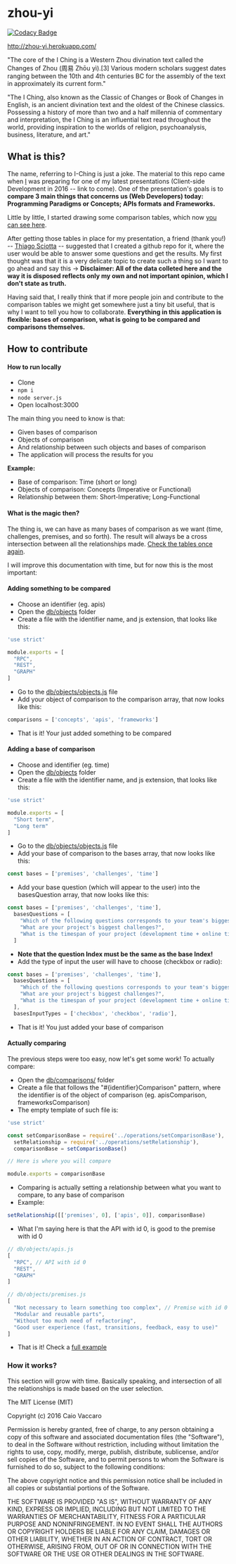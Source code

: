 # zhou-yi
[![Codacy Badge](https://api.codacy.com/project/badge/grade/a43b8d4c2d004a468dd401dcf5315d66)](https://www.codacy.com/app/caiovaccaromora/zhou-yi)

http://zhou-yi.herokuapp.com/

"The core of the I Ching is a Western Zhou divination text called the Changes of Zhou (周易 Zhōu yì).[3] Various modern scholars suggest dates ranging between the 10th and 4th centuries BC for the assembly of the text in approximately its current form."

"The I Ching, also known as the Classic of Changes or Book of Changes in English, is an ancient divination text and the oldest of the Chinese classics. Possessing a history of more than two and a half millennia of commentary and interpretation, the I Ching is an influential text read throughout the world, providing inspiration to the worlds of religion, psychoanalysis, business, literature, and art."

## What is this?
The name, referring to I-Ching is just a joke. The material to this repo came when [I](http://caiovaccaro.com) was preparing for one of my latest presentations (Client-side Development in 2016 -- link to come). One of the presentation's goals is to **compare 3 main things that concerns us (Web Developers) today: Programming Paradigms or Concepts; APIs formats and Frameworks.**

Little by little, I started drawing some comparison tables, which now [you can see here](http://zhou-yi.herokuapp.com/tables).

After getting those tables in place for my presentation, a friend (thank you!) -- [Thiago Sciotta](https://github.com/thiagog3) -- suggested that I created a github repo for it, where the user would be able to answer some questions and get the results. My first thought was that it is a very delicate topic to create such a thing so I want to go ahead and say this -> **Disclaimer: All of the data colleted here and the way it is disposed reflects only my own and not important opinion, which I don't state as truth.**

Having said that, I really think that if more people join and contribute to the comparison tables we might get somewhere just a tiny bit useful, that is why I want to tell you how to collaborate. **Everything in this application is flexible: bases of comparison, what is going to be compared and comparisons themselves.**

## How to contribute

#### How to run locally
- Clone
- ```npm i```
- ```node server.js```
- Open localhost:3000

The main thing you need to know is that:
- Given bases of comparison
- Objects of comparison
- And relationship between such objects and bases of comparison
- The application will process the results for you

**Example:**
- Base of comparison: Time (short or long)
- Objects of comparison: Concepts (Imperative or Functional)
- Relationship between them: Short-Imperative; Long-Functional

#### What is the magic then?
The thing is, we can have as many bases of comparison as we want (time, challenges, premises, and so forth). The result will always be a cross intersection between all the relationships made. [Check the tables once again](http://zhou-yi.herokuapp.com/tables).

I will improve this documentation with time, but for now this is the most important:

#### Adding something to be compared
- Choose an identifier (eg. apis)
- Open the [db/objects](https://github.com/caiovaccaro/zhou-yi/tree/master/db/objects) folder
- Create a file with the identifier name, and js extension, that looks like this:
```javascript
'use strict'

module.exports = [
  "RPC",
  "REST",
  "GRAPH"
]
```
- Go to the [db/objects/objects.js](https://github.com/caiovaccaro/zhou-yi/blob/master/db/objects/objects.js) file
- Add your object of comparison to the comparison array, that now looks like this:
```javascript
comparisons = ['concepts', 'apis', 'frameworks']
```
- That is it! Your just added something to be compared

#### Adding a base of comparison
- Choose and identifier (eg. time)
- Open the [db/objects](https://github.com/caiovaccaro/zhou-yi/tree/master/db/objects) folder
- Create a file with the identifier name, and js extension, that looks like this:
```javascript
'use strict'

module.exports = [
  "Short term",
  "Long term"
]
```
- Go to the [db/objects/objects.js](https://github.com/caiovaccaro/zhou-yi/blob/master/db/objects/objects.js) file
- Add your base of comparison to the bases array, that now looks like this:
```javascript
const bases = ['premises', 'challenges', 'time']
```
- Add your base question (which will appear to the user) into the basesQuestion array, that now looks like this:
```javascript
const bases = ['premises', 'challenges', 'time'],
  basesQuestions = [
    "Which of the following questions corresponds to your team's biggest concerns?",
    "What are your project's biggest challenges?",
    "What is the timespan of your project (development time + online time)?"
  ]
```
- **Note that the question Index must be the same as the base Index!**
- Add the type of input the user will have to choose (checkbox or radio):
```javascript
const bases = ['premises', 'challenges', 'time'],
  basesQuestions = [
    "Which of the following questions corresponds to your team's biggest concerns?",
    "What are your project's biggest challenges?",
    "What is the timespan of your project (development time + online time)?"
  ],
  basesInputTypes = ['checkbox', 'checkbox', 'radio'],
```
- That is it! You just added your base of comparison

#### Actually comparing
The previous steps were too easy, now let's get some work! To actually compare:
- Open the [db/comparisons/](https://github.com/caiovaccaro/zhou-yi/tree/master/db/comparisons) folder
- Create a file that follows the "#{identifier}Comparison" pattern, where the identifier is of the object of comparison (eg. apisComparison, frameworksComparison)
- The empty template of such file is:
```javascript
'use strict'

const setComparisonBase = require('../operations/setComparisonBase'),
  setRelationship = require('../operations/setRelationship'),
  comparisonBase = setComparisonBase()

// Here is where you will compare

module.exports = comparisonBase
```
- Comparing is actually setting a relationship between what you want to compare, to any base of comparison
- Example:
```javascript
setRelationship([['premises', 0], ['apis', 0]], comparisonBase)
```
- What I'm saying here is that the API with id 0, is good to the premise with id 0
```javascript
// db/objects/apis.js
[
  "RPC", // API with id 0
  "REST",
  "GRAPH"
]
```
```javascript
// db/objects/premises.js
[
  "Not necessary to learn something too complex", // Premise with id 0
  "Modular and reusable parts",
  "Without too much need of refactoring",
  "Good user experience (fast, transitions, feedback, easy to use)"
]
```
- That is it! Check a [full example](https://github.com/caiovaccaro/zhou-yi/blob/master/db/comparisons/apisComparison.js)

### How it works?
This section will grow with time. Basically speaking, and intersection of all the relationships is made based on the user selection.


The MIT License (MIT)

Copyright (c) 2016 Caio Vaccaro

Permission is hereby granted, free of charge, to any person obtaining a copy
of this software and associated documentation files (the "Software"), to deal
in the Software without restriction, including without limitation the rights
to use, copy, modify, merge, publish, distribute, sublicense, and/or sell
copies of the Software, and to permit persons to whom the Software is
furnished to do so, subject to the following conditions:

The above copyright notice and this permission notice shall be included in all
copies or substantial portions of the Software.

THE SOFTWARE IS PROVIDED "AS IS", WITHOUT WARRANTY OF ANY KIND, EXPRESS OR
IMPLIED, INCLUDING BUT NOT LIMITED TO THE WARRANTIES OF MERCHANTABILITY,
FITNESS FOR A PARTICULAR PURPOSE AND NONINFRINGEMENT. IN NO EVENT SHALL THE
AUTHORS OR COPYRIGHT HOLDERS BE LIABLE FOR ANY CLAIM, DAMAGES OR OTHER
LIABILITY, WHETHER IN AN ACTION OF CONTRACT, TORT OR OTHERWISE, ARISING FROM,
OUT OF OR IN CONNECTION WITH THE SOFTWARE OR THE USE OR OTHER DEALINGS IN THE
SOFTWARE.
